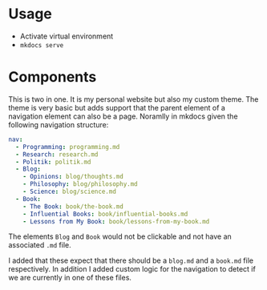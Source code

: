 # Usage

- Activate virtual environment
- `mkdocs serve`

# Components

This is two in one. It is my personal website but also my custom theme. The theme is very basic but adds support that the parent element of a navigation element can also be a page. Noramlly in mkdocs given the following navigation structure:

```yaml
nav:
  - Programming: programming.md
  - Research: research.md
  - Politik: politik.md
  - Blog:
    - Opinions: blog/thoughts.md
    - Philosophy: blog/philosophy.md
    - Science: blog/science.md
  - Book:
    - The Book: book/the-book.md
    - Influential Books: book/influential-books.md
    - Lessons from My Book: book/lessons-from-my-book.md
```

The elements `Blog` and `Book` would not be clickable and not have an associated `.md` file.

I added that these expect that there should be a `blog.md` and a `book.md` file respectively. In addition I added custom logic for the navigation to detect if we are currently in one of these files.